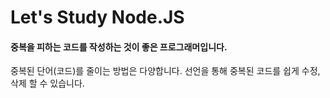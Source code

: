 # Let's Study Node.JS

#### 중복을 피하는 코드를 작성하는 것이 좋은 프로그래머입니다.
중복된 단어(코드)를 줄이는 방법은 다양합니다. 선언을 통해 중복된 코드를  쉽게 수정, 삭제 할 수 있습니다.

